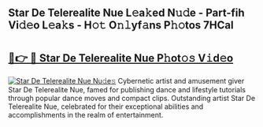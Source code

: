 ## Star De Telerealite Nue L𝚎a𝚔ed N𝚞𝚍e - Part-fih Vi𝚍𝚎o L𝚎a𝚔s - H𝚘𝚝 O𝚗𝚕yf𝚊ns P𝚑𝚘tos 7HCal

# <h2><a href="http://kf00cpg.oniu.top/?m=Star+De+Telerealite+Nue">🔗👉 🔴 Star De Telerealite Nue P𝚑ot𝚘𝚜 V𝚒d𝚎o</a></h2>

[![Star De Telerealite Nue Nu𝚍e𝚜](https://i.imgur.com/0qMVB7G.gif)](http://kf00cpg.oniu.top/?m=Star+De+Telerealite+Nue)
Cybernetic artist and amusement giver Star De Telerealite Nue, famed for publishing dance and lifestyle tutorials through popular dance moves and compact clips. Outstanding artist Star De Telerealite Nue, celebrated for their exceptional abilities and accomplishments in the realm of entertainment.  
